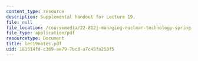 ```yaml
---
content_type: resource
description: Supplemental handout for Lecture 19.
file: null
file_location: /coursemedia/22-812j-managing-nuclear-technology-spring-2004/181514fdc369ae797bc8a7c45fa250f5_lec19notes.pdf
file_type: application/pdf
resourcetype: Document
title: lec19notes.pdf
uid: 181514fd-c369-ae79-7bc8-a7c45fa250f5
---
```

